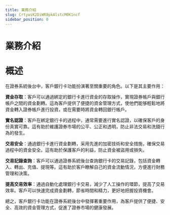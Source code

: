 ```yaml
---
title: 業務介紹
slug: CrtywiK2DiWR8pkAlstcM0K1ncf
sidebar_position: 0
---
```



# 業務介紹

# 概述

在證券系統後台中，客戶銀行卡功能扮演著至關重要的角色。以下是其主要作用：

**資金存取**：客戶可以通過綁定的銀行卡進行資金的存取操作，實現證券帳戶與銀行帳戶之間的資金劃轉。這為客戶提供了便捷的資金管理方式，使他們能够輕鬆地將資金轉入證券帳戶進行投資，或在需要時將資金轉回銀行帳戶。

**實名認證**：客戶在綁定銀行卡的過程中，通常需要進行實名認證，以確保客戶的身份真實可靠。這有助於維護證券市場的公平、公正和透明，防止非法交易和洗錢行為的發生。

**交易安全**：通過銀行卡進行資金劃轉，采用先進的加密技術和安全措施，確保交易過程中的資金安全。這有助於保護客戶的利益，防止資金被盜用或損失。

**交易記錄查詢**：客戶可以通過證券系統後台查詢銀行卡的交易記錄，包括資金轉入、轉出、充值、提現等。這有助於客戶瞭解自己的資金流動情況，方便進行財務管理和決策。

**提高交易效率**：通過自動化處理銀行卡交易，減少了人工操作的環節，提高了交易效率。客戶可以快速完成資金劃轉，節省時間和精力，更好地把握投資機會。

總之，客戶銀行卡功能在證券系統後台中發揮著重要作用，為客戶提供了便捷、安全、高效的資金管理方式，促進了證券市場的健康發展。

